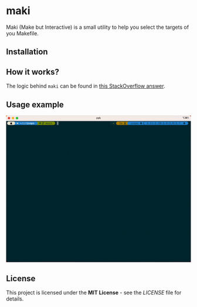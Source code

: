# maki

Maki (Make but Interactive) is a small utility to help you select the targets of you Makefile.

## Installation

## How it works?

The logic behind `maki` can be found in [this StackOverflow answer](https://stackoverflow.com/a/26339924).

## Usage example

![makisample](./images/sample.gif)

## License

This project is licensed under the **MIT License** - see the *LICENSE* file for details.
